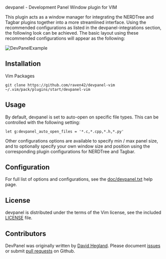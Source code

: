 devpanel - Development Panel Window plugin for VIM

This plugin acts as a window manager for integrating the NERDTree and Tagbar plugins together into a more streamlined interface. Using
the recommended configurations as listed in the devpanel-integrations section, the following look can be achieved. The basic layout
using these recommended configurations will appear as the following:

![DevPanelExample](https://user-images.githubusercontent.com/3730811/90820816-97373a80-e2f7-11ea-93ab-c42b1b0e557b.png "DevPanel Example")

## Installation
Vim Packages
```
git clone https://github.com/raven42/devpanel-vim ~/.vim/pack/plugins/start/devpanel-vim
```

## Usage
By default, devpanel is set to auto-open on specific file types. This can be controlled with the following setting:
```
let g:devpanel_auto_open_files = '*.c,*.cpp,*.h,*.py'
```

Other configurations options are available to specify min / max panel size, and to optionally specify your own window size and position
using the corresponding plugin configurations for NERDTree and Tagbar.

## Configuration
For full list of options and configurations, see the [doc/devpanel.txt](doc/devpanel.txt) help page.

## License
devpanel is distributed under the terms of the Vim license, see the included [LICENSE](LICENSE) file.

## Contributors
DevPanel was originally written by [David Hegland](https://github.com/raven42). Please document
[issues](https://github.com/raven42/devpanel-vim/issues) or submit [pull requests](https://github.com/raven42/devpanel-vim/pulls) on Github.
